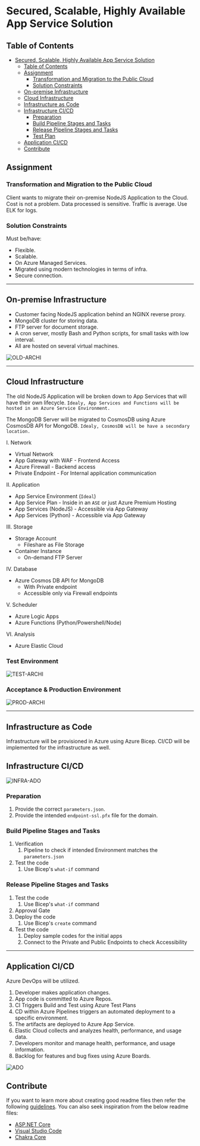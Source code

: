 # Secured, Scalable, Highly Available App Service Solution

## Table of Contents

- [Secured, Scalable, Highly Available App Service Solution](#secured-scalable-highly-available-app-service-solution)
  - [Table of Contents](#table-of-contents)
  - [Assignment](#assignment)
    - [Transformation and Migration to the Public Cloud](#transformation-and-migration-to-the-public-cloud)
    - [Solution Constraints](#solution-constraints)
  - [On-premise Infrastructure](#on-premise-infrastructure)
  - [Cloud Infrastructure](#cloud-infrastructure)
  - [Infrastructure as Code](#infrastructure-as-code)
  - [Infrastructure CI/CD](#infrastructure-cicd)
    - [Preparation](#preparation)
    - [Build Pipeline Stages and Tasks](#build-pipeline-stages-and-tasks)
    - [Release Pipeline Stages and Tasks](#release-pipeline-stages-and-tasks)
    - [Test Plan](#test-plan)
  - [Application CI/CD](#application-cicd)
  - [Contribute](#contribute)

## Assignment

### Transformation and Migration to the Public Cloud

Client wants to migrate their on-premise NodeJS Application to the Cloud.
Cost is not a problem.
Data processed is sensitive.
Traffic is average.
Use ELK for logs.

### Solution Constraints

Must be/have:

- Flexible.
- Scalable.
- On Azure Managed Services.
- Migrated using modern technologies in terms of infra.
- Secure connection.

---

## On-premise Infrastructure

- Customer facing NodeJS application behind an NGINX reverse proxy.
- MongoDB cluster for storing data.
- FTP server for document storage.
- A cron server, mostly Bash and Python scripts, for small tasks with low interval.
- All are hosted on several virtual machines.

![OLD-ARCHI](Diagrams/Architecture/0-OLD-ARCHI.jpg)

---

## Cloud Infrastructure

The old NodeJS Application will be broken down to App Services that will have their own lifecycle. `Idealy, App Services and Functions will be hosted in an Azure Service Environment.`

The MongoDB Server will be migrated to CosmosDB using Azure CosmosDB API for MongoDB. `Idealy, CosmosDB will be have a secondary location.`

I. Network

- Virtual Network
- App Gateway with WAF - Frontend Access
- Azure Firewall - Backend access
- Private Endpoint - For Internal application communication

II. Application

- App Service Environment (`Ideal`)
- App Service Plan - Inside in an `ASE` or just Azure Premium Hosting
- App Services (NodeJS) - Accessible via App Gateway
- App Services (Python) - Accessible via App Gateway

III. Storage

- Storage Account
  - Fileshare as File Storage
- Container Instance
  - On-demand FTP Server

IV. Database

- Azure Cosmos DB API for MongoDB
  - With Private endpoint
  - Accessible only via Firewall endpoints

V. Scheduler

- Azure Logic Apps
- Azure Functions (Python/Powershell/Node)

VI. Analysis

- Azure Elastic Cloud

### Test Environment

![TEST-ARCHI](Diagrams/Architecture/1-ENVIRONMENT.jpg)

### Acceptance & Production Environment

![PROD-ARCHI](Diagrams/Architecture/2-PRODUCTION.jpg)

---

## Infrastructure as Code

Infrastructure will be provisioned in Azure using Azure Bicep.
CI/CD will be implemented for the infrastructure as well.

## Infrastructure CI/CD

![INFRA-ADO](Diagrams/DevOps/2-INFRA-ADO.jpg)

### Preparation

1. Provide the correct `parameters.json`.
1. Provide the intended `endpoint-ssl.pfx` file for the domain.

### Build Pipeline Stages and Tasks

1. Verification
    1. Pipeline to check if intended Environment matches the `parameters.json`
1. Test the code
    1. Use Bicep's `what-if` command

### Release Pipeline Stages and Tasks

1. Test the code
    1. Use Bicep's `what-if` command
1. Approval Gate
1. Deploy the code
    1. Use Bicep's `create` command
1. Test the code
    1. Deploy sample codes for the initial apps
    1. Connect to the Private and Public Endpoints to check Accessibility


---

## Application CI/CD

Azure DevOps will be utilized.

1. Developer makes application changes.
1. App code is committed to Azure Repos.
1. CI Triggers Build and Test using Azure Test Plans
1. CD within Azure Pipelines triggers an automated deployment to a specific environment.
1. The artifacts are deployed to Azure App Service.
1. Elastic Cloud collects and analyzes health, performance, and usage data.
1. Developers monitor and manage health, performance, and usage information.
1. Backlog for features and bug fixes using Azure Boards.

![ADO](Diagrams/DevOps/1-ADO.jpg)

## Contribute

If you want to learn more about creating good readme files then refer the following [guidelines](https://docs.microsoft.com/en-us/azure/devops/repos/git/create-a-readme?view=azure-devops). You can also seek inspiration from the below readme files:

- [ASP.NET Core](https://github.com/aspnet/Home)
- [Visual Studio Code](https://github.com/Microsoft/vscode)
- [Chakra Core](https://github.com/Microsoft/ChakraCore)
